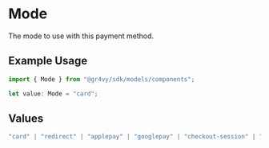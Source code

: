 # Mode

The mode to use with this payment method.

## Example Usage

```typescript
import { Mode } from "@gr4vy/sdk/models/components";

let value: Mode = "card";
```

## Values

```typescript
"card" | "redirect" | "applepay" | "googlepay" | "checkout-session" | "click-to-pay" | "gift-card"
```
